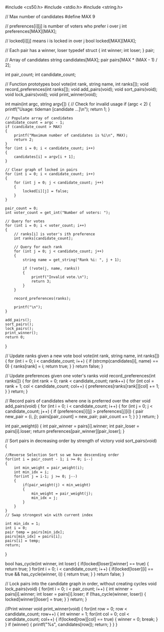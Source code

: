 #include <cs50.h>
#include <stdio.h>
#include <string.h>

// Max number of candidates
#define MAX 9

// preferences[i][j] is number of voters who prefer i over j
int preferences[MAX][MAX];

// locked[i][j] means i is locked in over j
bool locked[MAX][MAX];

// Each pair has a winner, loser
typedef struct
{
    int winner;
    int loser;
} pair;

// Array of candidates
string candidates[MAX];
pair pairs[MAX * (MAX - 1) / 2];


int pair_count;
int candidate_count;

// Function prototypes
bool vote(int rank, string name, int ranks[]);
void record_preferences(int ranks[]);
void add_pairs(void);
void sort_pairs(void);
void lock_pairs(void);
void print_winner(void);

int main(int argc, string argv[])
{
    // Check for invalid usage
    if (argc < 2)
    {
        printf("Usage: tideman [candidate ...]\n");
        return 1;
    }

    // Populate array of candidates
    candidate_count = argc - 1;
    if (candidate_count > MAX)
    {
        printf("Maximum number of candidates is %i\n", MAX);
        return 2;
    }
    for (int i = 0; i < candidate_count; i++)
    {
        candidates[i] = argv[i + 1];
    }

    // Clear graph of locked in pairs
    for (int i = 0; i < candidate_count; i++)
    {
        for (int j = 0; j < candidate_count; j++)
        {
            locked[i][j] = false;
        }
    }

    pair_count = 0;
    int voter_count = get_int("Number of voters: ");

    // Query for votes
    for (int i = 0; i < voter_count; i++)
    {
        // ranks[i] is voter's ith preference
        int ranks[candidate_count];

        // Query for each rank
        for (int j = 0; j < candidate_count; j++)
        {
            string name = get_string("Rank %i: ", j + 1);

            if (!vote(j, name, ranks))
            {
                printf("Invalid vote.\n");
                return 3;
            }
        }

        record_preferences(ranks);

        printf("\n");
    }

    add_pairs();
    sort_pairs();
    lock_pairs();
    print_winner();
    return 0;
}

// Update ranks given a new vote
bool vote(int rank, string name, int ranks[])
{
    for (int i = 0; i < candidate_count; i++)
    {
        if (strcmp(candidates[i], name) == 0)
        {
            ranks[rank] = i;
            return true;
        }
    }
    return false;
}

// Update preferences given one voter's ranks
void record_preferences(int ranks[])
{
    for (int rank = 0; rank < candidate_count; rank++)
    {
        for (int col = rank + 1; col < candidate_count; col++)
        {
            preferences[ranks[rank]][col] += 1;
        }
    }
    return;
}

// Record pairs of candidates where one is preferred over the other
void add_pairs(void)
{
    for (int i = 0; i < candidate_count; i++)
    {
        for (int j = 0; j < candidate_count; j++)
        {
            if (preferences[i][j] > preferences[j][i])
            {
                pair new_pair = {i, j};
                pairs[pair_count] = new_pair;
                pair_count += 1;
            }
        }
    }
    return;
}

int pair_weight(i)
{
    int pair_winner = pairs[i].winner;
    int pair_loser = pairs[i].loser;
    return preferences[pair_winner][pair_loser];
}

// Sort pairs in decreasing order by strength of victory
void sort_pairs(void)
{

    //Reverse Selection Sort so we have descending order
    for(int i = pair_count - 1; i >= 0; i--)
    {
        int min_weight = pair_weight(i);
        int min_idx = i;
        for(int j = i-1; j >= 0; j--)
        {
            if(pair_weight(j) < min_weight)
            {
                min_weight = pair_weight(j);
                min_idx = j;
            }
        }
    }
    // Swap strongest win with current index

    int min_idx = 1;
    int i = 0;
    pair temp = pairs[min_idx];
    pairs[min_idx] = pairs[i];
    pairs[i] = temp;
    return;

}

bool has_cycle(int winner, int loser)
{
    if(locked[loser][winner] == true)
    {
        return true;
    }
    for(int i = 0; i < candidate_count; i++)
    {
        if(locked[loser][i] == true && has_cycle(winner, i))
        {
            return true;
        }
    }
    return false;
}



// Lock pairs into the candidate graph in order, without creating cycles
void lock_pairs(void)
{
    for(int i = 0; i < pair_count; i++)
    {
        int winner = pairs[i].winner;
        int loser = pairs[i].loser;
        if (!has_cycle(winner, loser))
        {
            locked[winner][loser] = true;
        }
    }
    return;
}

//Print winner
void print_winner(void)
{
    for(int row = 0; row < candidate_count; row++)
    {
        int winner = 1;
        for(int col = 0; col < candidate_count; col++)
        {
            if(locked[row][col] == true)
            {
                winner = 0;
                break;
            }
        }
        if (winner)
        {
                printf("%s", candidates[row]);
                return;
            }
        }
    }









